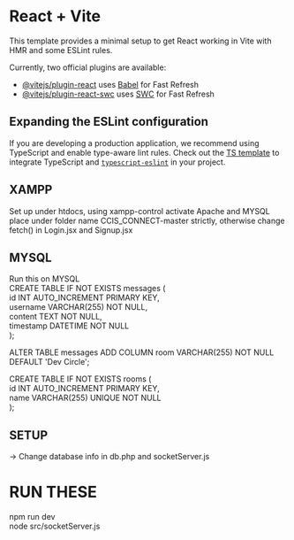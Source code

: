 # React + Vite

This template provides a minimal setup to get React working in Vite with HMR and some ESLint rules.

Currently, two official plugins are available:

- [@vitejs/plugin-react](https://github.com/vitejs/vite-plugin-react/blob/main/packages/plugin-react/README.md) uses [Babel](https://babeljs.io/) for Fast Refresh
- [@vitejs/plugin-react-swc](https://github.com/vitejs/vite-plugin-react-swc) uses [SWC](https://swc.rs/) for Fast Refresh

## Expanding the ESLint configuration

If you are developing a production application, we recommend using TypeScript and enable type-aware lint rules. Check out the [TS template](https://github.com/vitejs/vite/tree/main/packages/create-vite/template-react-ts) to integrate TypeScript and [`typescript-eslint`](https://typescript-eslint.io) in your project.

## XAMPP
Set up under htdocs, using xampp-control activate Apache and MYSQL
place under folder name CCIS_CONNECT-master strictly, otherwise change fetch() in Login.jsx and Signup.jsx

## MYSQL 
Run this on MYSQL  
CREATE TABLE IF NOT EXISTS messages (  
  id INT AUTO_INCREMENT PRIMARY KEY,  
  username VARCHAR(255) NOT NULL,  
  content TEXT NOT NULL,  
  timestamp DATETIME NOT NULL  
);  

ALTER TABLE messages ADD COLUMN room VARCHAR(255) NOT NULL DEFAULT 'Dev Circle';  

CREATE TABLE IF NOT EXISTS rooms (  
  id INT AUTO_INCREMENT PRIMARY KEY,  
  name VARCHAR(255) UNIQUE NOT NULL  
);  

## SETUP
-> Change database info in db.php and socketServer.js 
# RUN THESE  
npm run dev  
node src/socketServer.js  
